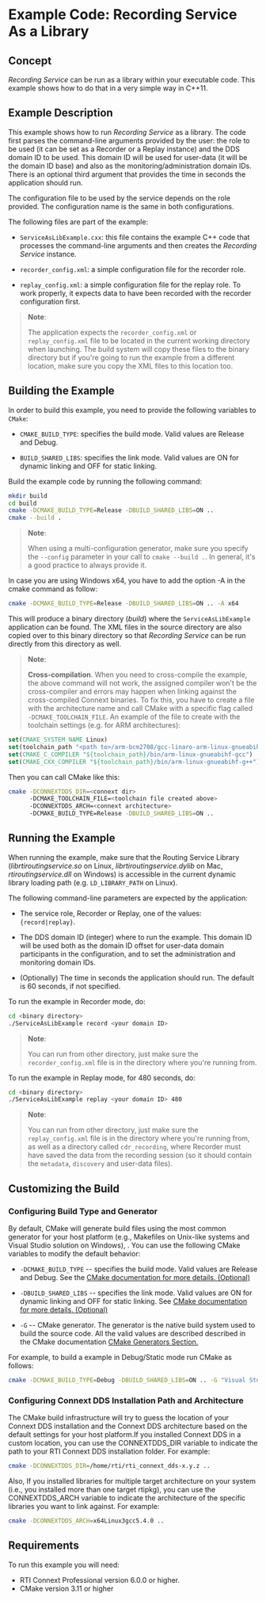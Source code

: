 # Example Code: Recording Service As a Library

## Concept

*Recording Service* can be run as a library within your executable code. This
example shows how to do that in a very simple way in C++11.

## Example Description

This example shows how to run *Recording Service* as a library. The code first
parses the command-line arguments provided by the user: the role to be used (it
can be set as a Recorder or a Replay instance) and the DDS domain ID to be used.
This domain ID will be used for user-data (it will be the domain ID base) and
also as the monitoring/administration domain IDs. There is an optional third
argument that provides the time in seconds the application should run.

The configuration file to be used by the service depends on the role provided.
The configuration name is the same in both configurations.

The following files are part of the example:

-   `ServiceAsLibExample.cxx`: this file contains the example C++ code that
    processes the command-line arguments and then creates the *Recording
    Service* instance.

-   `recorder_config.xml`: a simple configuration file for the recorder role.

-   `replay_config.xml`: a simple configuration file for the replay role. To
    work properly, it expects data to have been recorded with the recorder
    configuration first.

> **Note**:
>
> The application expects the `recorder_config.xml` or `replay_config.xml` file
> to be located in the current working directory when launching. The build
> system will copy these files to the binary directory but if you're going to
> run the example from a different location, make sure you copy the XML files to
> this location too.

## Building the Example

In order to build this example, you need to provide the following variables to
`CMake`:

-   `CMAKE_BUILD_TYPE`: specifies the build mode. Valid values are Release
    and Debug.

-   `BUILD_SHARED_LIBS`: specifies the link mode. Valid values are ON for
    dynamic linking and OFF for static linking.

Build the example code by running the following command:

```sh
mkdir build
cd build
cmake -DCMAKE_BUILD_TYPE=Release -DBUILD_SHARED_LIBS=ON ..
cmake --build .
```

> **Note**:
>
> When using a multi-configuration generator, make sure you specify
> the `--config` parameter in your call to `cmake --build .`. In general,
> it's a good practice to always provide it.

In case you are using Windows x64, you have to add the option -A in the cmake
command as follow:

```sh
cmake -DCMAKE_BUILD_TYPE=Release -DBUILD_SHARED_LIBS=ON .. -A x64
```

This will produce a binary directory (*build*) where the `ServiceAsLibExample`
application can be found. The XML files in the source directory are also copied
over to this binary directory so that *Recording Service* can be run directly
from this directory as well.

> **Note**:
>
> **Cross-compilation**. When you need to cross-compile the example, the above
> command will not work, the assigned compiler won't be the cross-compiler and
> errors may happen when linking against the cross-compiled Connext binaries. To
> fix this, you have to create a file with the architecture name and call CMake
> with a specific flag called `-DCMAKE_TOOLCHAIN_FILE`. An example of the file
> to create with the toolchain settings (e.g. for ARM architectures):

```cmake
set(CMAKE_SYSTEM_NAME Linux)
set(toolchain_path "<path to>/arm-bcm2708/gcc-linaro-arm-linux-gnueabihf-raspbian")
set(CMAKE_C_COMPILER "${toolchain_path}/bin/arm-linux-gnueabihf-gcc")
set(CMAKE_CXX_COMPILER "${toolchain_path}/bin/arm-linux-gnueabihf-g++")
```

Then you can call CMake like this:

```sh
cmake -DCONNEXTDDS_DIR=<connext dir>
      -DCMAKE_TOOLCHAIN_FILE=<toolchain file created above>
      -DCONNEXTDDS_ARCH=<connext architecture>
      -DCMAKE_BUILD_TYPE=Release -DBUILD_SHARED_LIBS=ON ..
```

## Running the Example

When running the example, make sure that the Routing Service Library
(_librtiroutingservice.so_ on Linux, _librtiroutingservice.dylib_ on Mac,
_rtiroutingservice.dll_ on Windows) is accessible in the current dynamic library
loading path (e.g. `LD_LIBRARY_PATH` on Linux).

The following command-line parameters are expected by the application:

-   The service role, Recorder or Replay, one of the values: `{record|replay}`.

-   The DDS domain ID (integer) where to run the example. This domain ID will be
    used both as the domain ID offset for user-data domain participants in the
    configuration, and to set the administration and monitoring domain IDs.

-   (Optionally) The time in seconds the application should run. The default is
    60 seconds, if not specified.

To run the example in Recorder mode, do:

```sh
cd <binary directory>
./ServiceAsLibExample record <your domain ID>
```

> **Note**:
>
> You can run from other directory, just make sure the `recorder_config.xml`
> file is in the directory where you're running from.

To run the example in Replay mode, for 480 seconds, do:

```sh
cd <binary directory>
./ServiceAsLibExample replay <your domain ID> 480
```

> **Note**:
>
> You can run from other directory, just make sure the `replay_config.xml` file
> is in the directory where you're running from, as well as a directory called
> `cdr_recording`, where Recorder must have saved the data from the recording
> session (so it should contain the `metadata`, `discovery` and user-data
> files).

## Customizing the Build

### Configuring Build Type and Generator

By default, CMake will generate build files using the most common generator for
your host platform (e.g., Makefiles on Unix-like systems and Visual Studio
solution on Windows), \. You can use the following CMake variables to modify the
default behavior:

-   `-DCMAKE_BUILD_TYPE` -- specifies the build mode. Valid values are Release
    and Debug. See the [CMake documentation for more details.
    (Optional)](https://cmake.org/cmake/help/latest/variable/CMAKE_BUILD_TYPE.html)

-   `-DBUILD_SHARED_LIBS` -- specifies the link mode. Valid values are ON for
    dynamic linking and OFF for static linking. See [CMake documentation for
    more details.
    (Optional)](https://cmake.org/cmake/help/latest/variable/BUILD_SHARED_LIBS.html)

-   `-G` -- CMake generator. The generator is the native build system used to
    build the source code. All the valid values are described described in the
    CMake documentation [CMake Generators
    Section.](https://cmake.org/cmake/help/latest/manual/cmake-generators.7.html)

For example, to build a example in Debug/Static mode run CMake as follows:

```sh
cmake -DCMAKE_BUILD_TYPE=Debug -DBUILD_SHARED_LIBS=ON .. -G "Visual Studio 15 2017" -A x64
```

### Configuring Connext DDS Installation Path and Architecture

The CMake build infrastructure will try to guess the location of your Connext
DDS installation and the Connext DDS architecture based on the default settings
for your host platform.If you installed Connext DDS in a custom location, you
can use the CONNEXTDDS_DIR variable to indicate the path to your RTI Connext DDS
installation folder. For example:

```sh
cmake -DCONNEXTDDS_DIR=/home/rti/rti_connext_dds-x.y.z ..
```

Also, If you installed libraries for multiple target architecture on your system
(i.e., you installed more than one target rtipkg), you can use the
CONNEXTDDS_ARCH variable to indicate the architecture of the specific libraries
you want to link against. For example:

```sh
cmake -DCONNEXTDDS_ARCH=x64Linux3gcc5.4.0 ..
```

## Requirements

To run this example you will need:

- RTI Connext Professional version 6.0.0 or higher.
- CMake version 3.11 or higher
